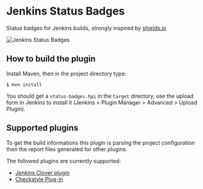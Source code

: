 # Jenkins Status Badges

Status badges for Jenkins builds, strongly inspired by [shields.io](http://shields.io)

![Jenkins Status Badges](http://i.imgur.com/K7ott3j.png)

## How to build the plugin

Install Maven, then in the project directory type:

    $ mvn install

You should get a `status-badges.hpi` in the `target` directory, use the upload form in Jenkins to install it (Jenkins > Plugin Manager > Advanced > Upload Plugin).

## Supported plugins

To get the build informations this plugin is parsing the project configuration then the report files generated for other plugins.

The followed plugins are currently supported:

* [Jenkins Clover plugin](http://wiki.jenkins-ci.org/display/JENKINS/Clover+Plugin)
* [Checkstyle Plug-in](http://wiki.jenkins-ci.org/x/GYCGAQ)
